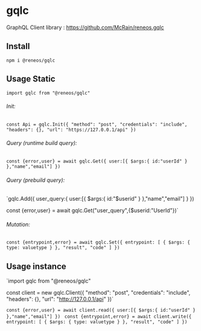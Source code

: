 # gqlc
GraphQL Client library : https://github.com/McRain/reneos.gqlc

## Install

`npm i @reneos/gqlc`

## Usage Static

`import gqlc from "@reneos/gqlc"`

###### Init:

`const Api = gqlc.Init({
	"method": "post",
	"credentials": "include",
	"headers": {},
	"url": "https://127.0.0.1/api"
})`

###### Query (runtime build query):

`const {error,user} = await gqlc.Get({
	user:[{
		$args:{
			id:"userId"
		}
	},"name","email"]
})`

###### Query (prebuild query):

`gqlc.Add({
	user_query:{
		user:[{
			$args:{
				id:"$userid"
			}
		},"name","email"]
	}
})

const {error,user} = await gqlc.Get("user_query",{$userid:"UserId"})`


###### Mutation:
   
`const {entrypoint,error} = await gqlc.Set({
				entrypoint: [
					{
						$args: {
							type: valuetype
						}
					},
					"result",
					"code"
				]
			})`

## Usage instance

`import gqlc from "@reneos/gqlc"

const client = new gqlc.Client({
	"method": "post",
	"credentials": "include",
	"headers": {},
	"url": "http://127.0.0.1/api"
})`

`const {error,user} = await client.read({
	user:[{
		$args:{
			id:"userId"
		}
	},"name","email"]
})
`
`const {entrypoint,error} = await client.write({
				entrypoint: [
					{
						$args: {
							type: valuetype
						}
					},
					"result",
					"code"
				]
			})`